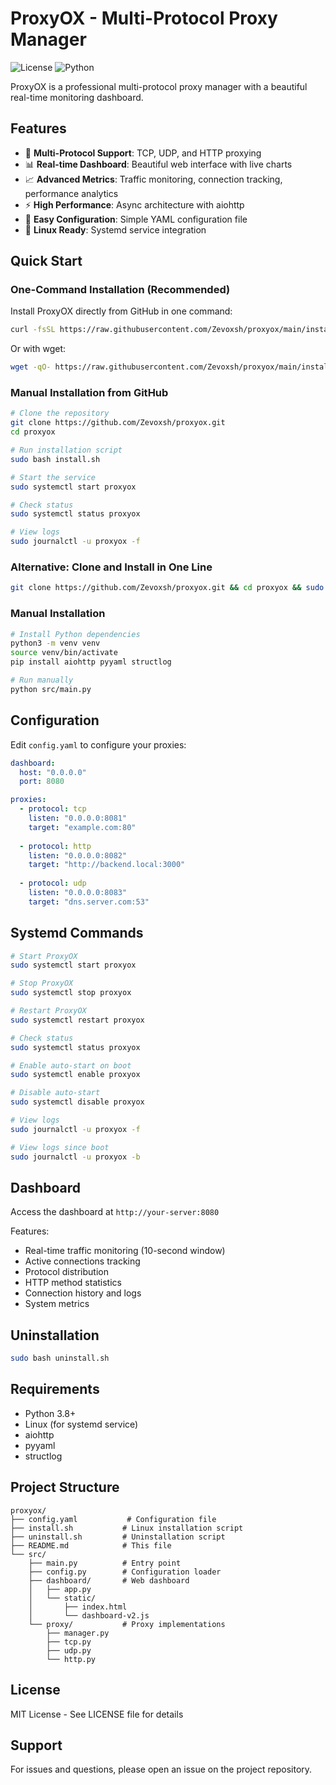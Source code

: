 # ProxyOX - Multi-Protocol Proxy Manager

![License](https://img.shields.io/badge/license-MIT-blue.svg)
![Python](https://img.shields.io/badge/python-3.8+-blue.svg)

ProxyOX is a professional multi-protocol proxy manager with a beautiful real-time monitoring dashboard.

## Features

- 🚀 **Multi-Protocol Support**: TCP, UDP, and HTTP proxying
- 📊 **Real-time Dashboard**: Beautiful web interface with live charts
- 📈 **Advanced Metrics**: Traffic monitoring, connection tracking, performance analytics
- ⚡ **High Performance**: Async architecture with aiohttp
- 🔧 **Easy Configuration**: Simple YAML configuration file
- 🐧 **Linux Ready**: Systemd service integration

## Quick Start

### One-Command Installation (Recommended)

Install ProxyOX directly from GitHub in one command:

```bash
curl -fsSL https://raw.githubusercontent.com/Zevoxsh/proxyox/main/install.sh | sudo bash
```

Or with wget:

```bash
wget -qO- https://raw.githubusercontent.com/Zevoxsh/proxyox/main/install.sh | sudo bash
```

### Manual Installation from GitHub

```bash
# Clone the repository
git clone https://github.com/Zevoxsh/proxyox.git
cd proxyox

# Run installation script
sudo bash install.sh

# Start the service
sudo systemctl start proxyox

# Check status
sudo systemctl status proxyox

# View logs
sudo journalctl -u proxyox -f
```

### Alternative: Clone and Install in One Line

```bash
git clone https://github.com/Zevoxsh/proxyox.git && cd proxyox && sudo bash install.sh
```

### Manual Installation

```bash
# Install Python dependencies
python3 -m venv venv
source venv/bin/activate
pip install aiohttp pyyaml structlog

# Run manually
python src/main.py
```

## Configuration

Edit `config.yaml` to configure your proxies:

```yaml
dashboard:
  host: "0.0.0.0"
  port: 8080

proxies:
  - protocol: tcp
    listen: "0.0.0.0:8081"
    target: "example.com:80"
    
  - protocol: http
    listen: "0.0.0.0:8082"
    target: "http://backend.local:3000"
    
  - protocol: udp
    listen: "0.0.0.0:8083"
    target: "dns.server.com:53"
```

## Systemd Commands

```bash
# Start ProxyOX
sudo systemctl start proxyox

# Stop ProxyOX
sudo systemctl stop proxyox

# Restart ProxyOX
sudo systemctl restart proxyox

# Check status
sudo systemctl status proxyox

# Enable auto-start on boot
sudo systemctl enable proxyox

# Disable auto-start
sudo systemctl disable proxyox

# View logs
sudo journalctl -u proxyox -f

# View logs since boot
sudo journalctl -u proxyox -b
```

## Dashboard

Access the dashboard at `http://your-server:8080`

Features:
- Real-time traffic monitoring (10-second window)
- Active connections tracking
- Protocol distribution
- HTTP method statistics
- Connection history and logs
- System metrics

## Uninstallation

```bash
sudo bash uninstall.sh
```

## Requirements

- Python 3.8+
- Linux (for systemd service)
- aiohttp
- pyyaml
- structlog

## Project Structure

```
proxyox/
├── config.yaml           # Configuration file
├── install.sh           # Linux installation script
├── uninstall.sh         # Uninstallation script
├── README.md            # This file
└── src/
    ├── main.py          # Entry point
    ├── config.py        # Configuration loader
    ├── dashboard/       # Web dashboard
    │   ├── app.py
    │   └── static/
    │       ├── index.html
    │       └── dashboard-v2.js
    └── proxy/           # Proxy implementations
        ├── manager.py
        ├── tcp.py
        ├── udp.py
        └── http.py
```

## License

MIT License - See LICENSE file for details

## Support

For issues and questions, please open an issue on the project repository.
